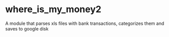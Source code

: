 # where_is_my_money2
A module that parses xls files with bank transactions, categorizes them and saves to google disk
